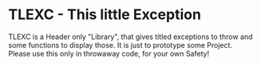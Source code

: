 # TLEXC - This little Exception

TLEXC is a Header only "Library", that gives titled exceptions to throw and some functions to display those. It is just to prototype some Project.\
Please use this only in throwaway code, for your own Safety!

